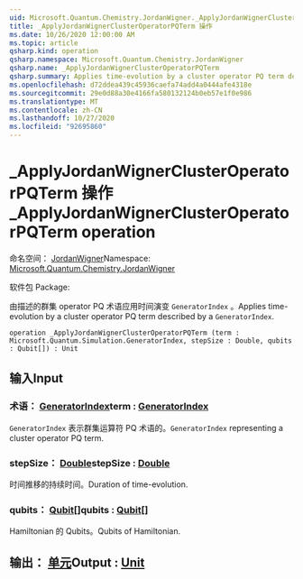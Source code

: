 ```yaml
---
uid: Microsoft.Quantum.Chemistry.JordanWigner._ApplyJordanWignerClusterOperatorPQTerm
title: _ApplyJordanWignerClusterOperatorPQTerm 操作
ms.date: 10/26/2020 12:00:00 AM
ms.topic: article
qsharp.kind: operation
qsharp.namespace: Microsoft.Quantum.Chemistry.JordanWigner
qsharp.name: _ApplyJordanWignerClusterOperatorPQTerm
qsharp.summary: Applies time-evolution by a cluster operator PQ term described by a `GeneratorIndex`.
ms.openlocfilehash: d72ddea439c45936caefa74add4a0444afe4318e
ms.sourcegitcommit: 29e0d88a30e4166fa580132124b0eb57e1f0e986
ms.translationtype: MT
ms.contentlocale: zh-CN
ms.lasthandoff: 10/27/2020
ms.locfileid: "92695860"
---
```

# <a name="_applyjordanwignerclusteroperatorpqterm-operation"></a><span data-ttu-id="1b18d-102">_ApplyJordanWignerClusterOperatorPQTerm 操作</span><span class="sxs-lookup"><span data-stu-id="1b18d-102">_ApplyJordanWignerClusterOperatorPQTerm operation</span></span>

<span data-ttu-id="1b18d-103">命名空间： [JordanWigner](xref:Microsoft.Quantum.Chemistry.JordanWigner)</span><span class="sxs-lookup"><span data-stu-id="1b18d-103">Namespace: [Microsoft.Quantum.Chemistry.JordanWigner](xref:Microsoft.Quantum.Chemistry.JordanWigner)</span></span>

<span data-ttu-id="1b18d-104">软件包 [](https://nuget.org/packages/)</span><span class="sxs-lookup"><span data-stu-id="1b18d-104">Package: [](https://nuget.org/packages/)</span></span>


<span data-ttu-id="1b18d-105">由描述的群集 operator PQ 术语应用时间演变 `GeneratorIndex` 。</span><span class="sxs-lookup"><span data-stu-id="1b18d-105">Applies time-evolution by a cluster operator PQ term described by a `GeneratorIndex`.</span></span>

```qsharp
operation _ApplyJordanWignerClusterOperatorPQTerm (term : Microsoft.Quantum.Simulation.GeneratorIndex, stepSize : Double, qubits : Qubit[]) : Unit
```


## <a name="input"></a><span data-ttu-id="1b18d-106">输入</span><span class="sxs-lookup"><span data-stu-id="1b18d-106">Input</span></span>

### <a name="term--generatorindex"></a><span data-ttu-id="1b18d-107">术语： [GeneratorIndex](xref:Microsoft.Quantum.Simulation.GeneratorIndex)</span><span class="sxs-lookup"><span data-stu-id="1b18d-107">term : [GeneratorIndex](xref:Microsoft.Quantum.Simulation.GeneratorIndex)</span></span>

<span data-ttu-id="1b18d-108">`GeneratorIndex` 表示群集运算符 PQ 术语的。</span><span class="sxs-lookup"><span data-stu-id="1b18d-108">`GeneratorIndex` representing a cluster operator PQ term.</span></span>


### <a name="stepsize--double"></a><span data-ttu-id="1b18d-109">stepSize： [Double](xref:microsoft.quantum.lang-ref.double)</span><span class="sxs-lookup"><span data-stu-id="1b18d-109">stepSize : [Double](xref:microsoft.quantum.lang-ref.double)</span></span>

<span data-ttu-id="1b18d-110">时间推移的持续时间。</span><span class="sxs-lookup"><span data-stu-id="1b18d-110">Duration of time-evolution.</span></span>


### <a name="qubits--qubit"></a><span data-ttu-id="1b18d-111">qubits： [Qubit](xref:microsoft.quantum.lang-ref.qubit)[]</span><span class="sxs-lookup"><span data-stu-id="1b18d-111">qubits : [Qubit](xref:microsoft.quantum.lang-ref.qubit)[]</span></span>

<span data-ttu-id="1b18d-112">Hamiltonian 的 Qubits。</span><span class="sxs-lookup"><span data-stu-id="1b18d-112">Qubits of Hamiltonian.</span></span>



## <a name="output--unit"></a><span data-ttu-id="1b18d-113">输出： [单元](xref:microsoft.quantum.lang-ref.unit)</span><span class="sxs-lookup"><span data-stu-id="1b18d-113">Output : [Unit](xref:microsoft.quantum.lang-ref.unit)</span></span>

